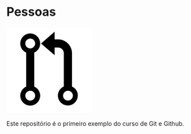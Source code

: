 # Pessoas

![Imagem de versionamento](./version.png)

Este repositório é o primeiro exemplo do curso de Git e Github.